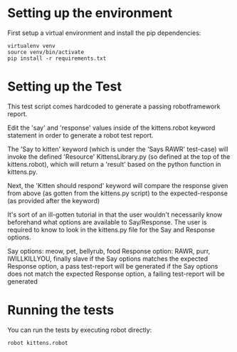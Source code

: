 
Setting up the environment
==========================

First setup a virtual environment and install the pip dependencies:

```
virtualenv venv
source venv/bin/activate
pip install -r requirements.txt
```

Setting up the Test
==========================
This test script comes hardcoded to generate a passing robotframework report.

Edit the 'say' and 'response' values inside of the kittens.robot keyword statement in order
to generate a robot test report.

The 'Say to kitten' keyword (which is under the 'Says RAWR' test-case) will invoke the defined 'Resource' KittensLibrary.py 
(so defined at the top of the kittens.robot), which will return a 'result' based on the python function in kittens.py.

Next, the 'Kitten should respond' keyword will compare the response given from above (as gotten from the kittens.py script)
to the expected-response (as provided after the keyword)

It's sort of an ill-gotten tutorial in that the user wouldn't necessarily know beforehand what options are available to Say/Response.
The user is required to know to look in the kittens.py file for the Say and Response options.

Say options:       meow, pet,   bellyrub,        food
Response option:   RAWR, purr,  IWILLKILLYOU,    finally slave
if the Say options matches the expected Response option, a pass test-report will be generated
if the Say options does not match the expected Response option, a failing test-report will be generated
  

Running the tests
=================

You can run the tests by executing robot directly:

```
robot kittens.robot
```

